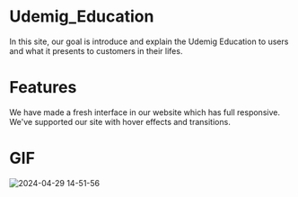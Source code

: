 # Udemig_Education

In this site, our goal is introduce and explain the Udemig Education to users and what it presents to customers in their lifes.

# Features

We have made a fresh interface in our website which has full responsive. We've supported our site with hover effects and transitions.

# GIF

![2024-04-29 14-51-56](https://github.com/keremsakarya/Udemig_Education/assets/164352221/e1855f80-1cd1-405e-972b-4353fd6eb346)

